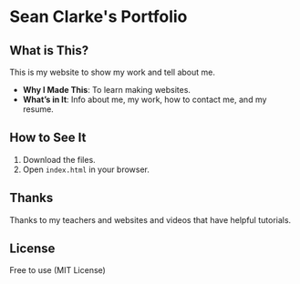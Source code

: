 # Sean Clarke's Portfolio

## What is This?

This is my website to show my work and tell about me.

- **Why I Made This**: To learn making websites.
- **What’s in It**: Info about me, my work, how to contact me, and my resume.

## How to See It

1. Download the files.
2. Open `index.html` in your browser.

## Thanks

Thanks to my teachers and websites and videos that have helpful tutorials.

## License

Free to use (MIT License)